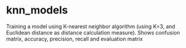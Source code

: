 # knn_models
Training a model using K-nearest neighbor algorithm (using K=3, and Euclidean distance as distance calculation measure). Shows confusion matrix, accuracy, precision, recall and evaluation matrix
